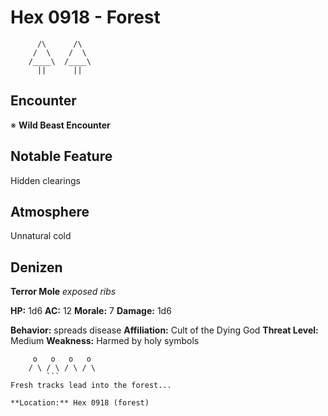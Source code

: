 # Hex 0918 - Forest
```
      /\      /\
     /  \    /  \
    /____\  /____\
      ||      ||
```

## Encounter

※ **Wild Beast Encounter**

## Notable Feature

Hidden clearings

## Atmosphere

Unnatural cold

## Denizen

**Terror Mole**
*exposed ribs*

**HP:** 1d6 **AC:** 12 **Morale:** 7
**Damage:** 1d6

**Behavior:** spreads disease
**Affiliation:** Cult of the Dying God
**Threat Level:** Medium
**Weakness:** Harmed by holy symbols

```
     o   o   o   o
    / \ / \ / \ / \
        ```
Fresh tracks lead into the forest...

**Location:** Hex 0918 (forest)
